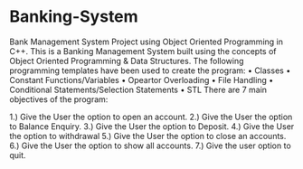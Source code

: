 # Banking-System
Bank Management System Project using Object Oriented Programming in C++.
This is a Banking Management System built using the concepts of Object Oriented Programming & Data Structures.
The following programming templates have been used to create the program: • Classes • Constant Functions/Variables • Opeartor Overloading • File Handling • Conditional Statements/Selection Statements • STL
There are 7 main objectives of the program:

1.) Give the User the option to open an account.
2.) Give the User the option to Balance Enquiry.
3.) Give the User the option to Deposit.
4.) Give the User the option to withdrawal
5.) Give the User the option to close an accounts.
6.) Give the User the option to show all accounts.
7.) Give the user option to quit.
